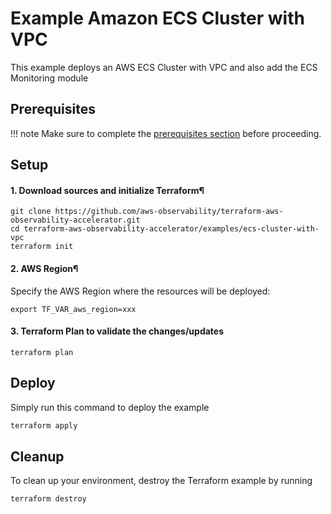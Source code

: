 # Example Amazon ECS Cluster with VPC
This example deploys an AWS ECS Cluster with VPC and also add the ECS Monitoring module

## Prerequisites

!!! note
    Make sure to complete the [prerequisites section](https://aws-observability.github.io/terraform-aws-observability-accelerator/concepts/#prerequisites) before proceeding.

## Setup
#### 1. Download sources and initialize Terraform¶

```
git clone https://github.com/aws-observability/terraform-aws-observability-accelerator.git
cd terraform-aws-observability-accelerator/examples/ecs-cluster-with-vpc
terraform init
```

#### 2. AWS Region¶
Specify the AWS Region where the resources will be deployed:

```
export TF_VAR_aws_region=xxx
```

#### 3. Terraform Plan to validate the changes/updates

```
terraform plan
```

## Deploy

Simply run this command to deploy the example

```bash
terraform apply
```

## Cleanup

To clean up your environment, destroy the Terraform example by running

```sh
terraform destroy
```
